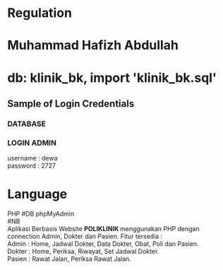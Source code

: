 # Regulation
<h1>Muhammad Hafizh Abdullah</h1>
<h1>db: klinik_bk, import 'klinik_bk.sql'</h1>
<h2>Sample of Login Credentials</h2>
<h3>DATABASE</h3>
<h3>LOGIN ADMIN</h3>
username : dewa<br>
password : 2727
<br>

# Language
PHP
#DB
phpMyAdmin
<br>
#NB <br>
Aplikasi Berbasis Website <b> POLIKLINIK </b> menggunakan PHP dengan connection Admin, Dokter dan Pasien.
Fitur tersedia : <br>
Admin : Home, Jadwal Dokter, Data Dokter, Obat, Poli dan Pasien. <br>
Dokter : Home, Periksa, Riwayat, Set Jadwal Dokter. <br>
Pasien : Rawat Jalan, Periksa Rawat Jalan.
